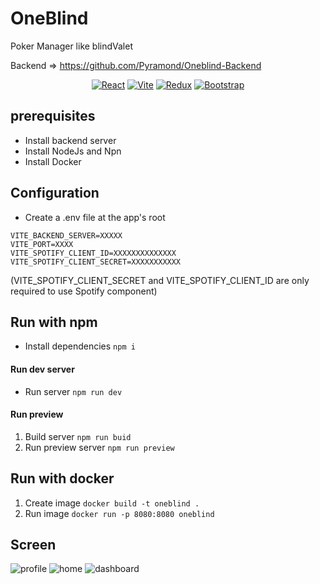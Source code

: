 # OneBlind
 Poker Manager like blindValet

 Backend => https://github.com/Pyramond/Oneblind-Backend

 
<p align="center">
 <a href='https://github.com/shivamkapasia0' target="_blank"><img alt='React' src='https://img.shields.io/badge/React-100000?style=plastic&logo=React&logoColor=FEFFFE&labelColor=696868&color=01A1FD'/></a>
 <a href='https://github.com/shivamkapasia0' target="_blank"><img alt='Vite' src='https://img.shields.io/badge/Vite-100000?style=plastic&logo=Vite&logoColor=FEFFFE&labelColor=696868&color=01A1FD'/></a>
 <a href='https://github.com/shivamkapasia0' target="_blank"><img alt='Redux' src='https://img.shields.io/badge/Redux-100000?style=plastic&logo=Redux&logoColor=FEFFFE&labelColor=696868&color=01A1FD'/></a>
 <a href='https://github.com/shivamkapasia0' target="_blank"><img alt='Bootstrap' src='https://img.shields.io/badge/Bootstrap-100000?style=plastic&logo=Bootstrap&logoColor=FEFFFE&labelColor=696868&color=01A1FD'/></a>
</p>

## prerequisites

- Install backend server 
- Install NodeJs and Npn
- Install Docker


## Configuration

- Create a .env file at the app's root
```
VITE_BACKEND_SERVER=XXXXX
VITE_PORT=XXXX
VITE_SPOTIFY_CLIENT_ID=XXXXXXXXXXXXXX
VITE_SPOTIFY_CLIENT_SECRET=XXXXXXXXXXX
```
(VITE_SPOTIFY_CLIENT_SECRET and VITE_SPOTIFY_CLIENT_ID are only required to use Spotify component)


## Run with npm 

-  Install dependencies ```npm i```

#### Run dev server

- Run server ```npm run dev```

#### Run preview

1. Build server ```npm run buid```
2. Run preview server ```npm run preview```


## Run with docker

1. Create image ```docker build -t oneblind .```
2. Run image ```docker run -p 8080:8080 oneblind```


## Screen
![profile](https://github.com/Pyramond/OneBlind/assets/83555414/4f857815-c681-4b62-a4bb-022047590fb4)
![home](https://github.com/Pyramond/OneBlind/assets/83555414/9492c042-ae3d-46d2-bd35-8f8210f8c480)
![dashboard](https://github.com/Pyramond/OneBlind/assets/83555414/c678aaae-f641-40f7-ac01-ff125c6f3158)
